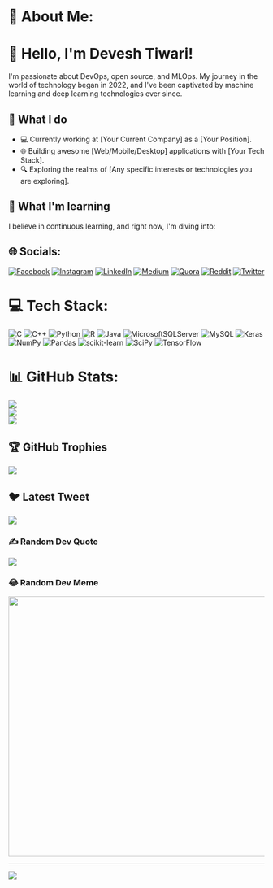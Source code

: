 # 💫 About Me:
# 👋 Hello, I'm Devesh Tiwari!

I'm passionate about DevOps, open source, and MLOps. My journey in the world of technology began in 2022, and I've been captivated by machine learning and deep learning technologies ever since.

## 🚀 What I do

- 💻 Currently working at [Your Current Company] as a [Your Position].
- 🌐 Building awesome [Web/Mobile/Desktop] applications with [Your Tech Stack].
- 🔍 Exploring the realms of [Any specific interests or technologies you are exploring].

## 🌱 What I'm learning

I believe in continuous learning, and right now, I'm diving into:



## 🌐 Socials:
[![Facebook](https://img.shields.io/badge/Facebook-%231877F2.svg?logo=Facebook&logoColor=white)](https://facebook.com/https://www.facebook.com/devesh.tiwari.927980) [![Instagram](https://img.shields.io/badge/Instagram-%23E4405F.svg?logo=Instagram&logoColor=white)](https://instagram.com/nikdevt) [![LinkedIn](https://img.shields.io/badge/LinkedIn-%230077B5.svg?logo=linkedin&logoColor=white)](https://www.linkedin.com/in/devest/) [![Medium](https://img.shields.io/badge/Medium-12100E?logo=medium&logoColor=white)](https://medium.com/@devesht709) [![Quora](https://img.shields.io/badge/Quora-%23B92B27.svg?logo=Quora&logoColor=white)](https://www.quora.com/profile/Raj-Tripathi-7-1/) [![Reddit](https://img.shields.io/badge/Reddit-%23FF4500.svg?logo=Reddit&logoColor=white)](https://www.reddit.com/user/South_Assist_5090/) [![Twitter](https://img.shields.io/badge/Twitter-%231DA1F2.svg?logo=Twitter&logoColor=white)](https://twitter.com/codeqwest) 

# 💻 Tech Stack:
![C](https://img.shields.io/badge/c-%2300599C.svg?style=for-the-badge&logo=c&logoColor=white) ![C++](https://img.shields.io/badge/c++-%2300599C.svg?style=for-the-badge&logo=c%2B%2B&logoColor=white) ![Python](https://img.shields.io/badge/python-3670A0?style=for-the-badge&logo=python&logoColor=ffdd54) ![R](https://img.shields.io/badge/r-%23276DC3.svg?style=for-the-badge&logo=r&logoColor=white) ![Java](https://img.shields.io/badge/java-%23ED8B00.svg?style=for-the-badge&logo=java&logoColor=white) ![MicrosoftSQLServer](https://img.shields.io/badge/Microsoft%20SQL%20Sever-CC2927?style=for-the-badge&logo=microsoft%20sql%20server&logoColor=white) ![MySQL](https://img.shields.io/badge/mysql-%2300f.svg?style=for-the-badge&logo=mysql&logoColor=white) ![Keras](https://img.shields.io/badge/Keras-%23D00000.svg?style=for-the-badge&logo=Keras&logoColor=white) ![NumPy](https://img.shields.io/badge/numpy-%23013243.svg?style=for-the-badge&logo=numpy&logoColor=white) ![Pandas](https://img.shields.io/badge/pandas-%23150458.svg?style=for-the-badge&logo=pandas&logoColor=white) ![scikit-learn](https://img.shields.io/badge/scikit--learn-%23F7931E.svg?style=for-the-badge&logo=scikit-learn&logoColor=white) ![SciPy](https://img.shields.io/badge/SciPy-%230C55A5.svg?style=for-the-badge&logo=scipy&logoColor=%white) ![TensorFlow](https://img.shields.io/badge/TensorFlow-%23FF6F00.svg?style=for-the-badge&logo=TensorFlow&logoColor=white)
# 📊 GitHub Stats:
![](https://github-readme-stats.vercel.app/api?username=Aidevol&theme=radical&hide_border=false&include_all_commits=true&count_private=true)<br/>
![](https://github-readme-streak-stats.herokuapp.com/?user=Aidevol&theme=radical&hide_border=false)<br/>
![](https://github-readme-stats.vercel.app/api/top-langs/?username=Aidevol&theme=radical&hide_border=false&include_all_commits=true&count_private=true&layout=compact)

## 🏆 GitHub Trophies
![](https://github-profile-trophy.vercel.app/?username=Aidevol&theme=radical&no-frame=false&no-bg=false&margin-w=4)

## 🐦 Latest Tweet
[![](https://gtce.itsvg.in/api?username=@DeveshT63888021)](https://github.com/VishwaGauravIn/github-twitter-card-embed)

### ✍️ Random Dev Quote
![](https://quotes-github-readme.vercel.app/api?type=horizontal&theme=radical)

### 😂 Random Dev Meme
<img src="https://random-memer.herokuapp.com/" width="512px"/>

---
[![](https://visitcount.itsvg.in/api?id=Aidevol&icon=0&color=0)](https://visitcount.itsvg.in)

<!-- Proudly created with GPRM ( https://gprm.itsvg.in ) -->
